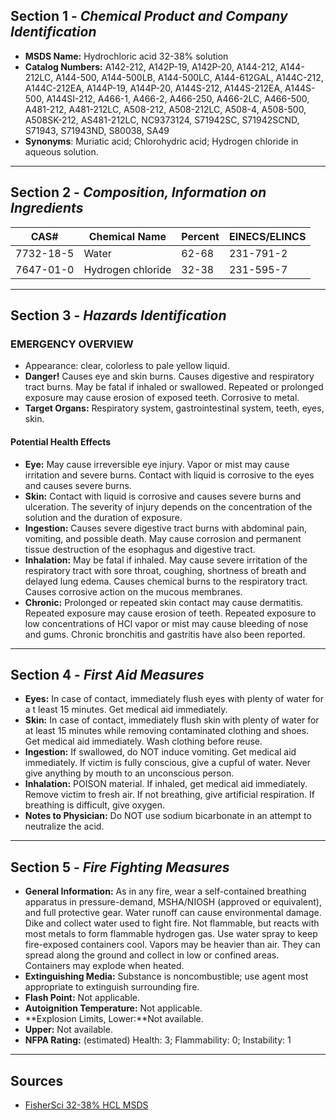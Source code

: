 ## Section 1 - *Chemical Product and Company Identification*
- **MSDS Name:** Hydrochloric acid 32-38% solution  
- **Catalog Numbers:** A142-212, A142P-19, A142P-20, A144-212, A144-212LC, A144-500, A144-500LB, A144-500LC, A144-612GAL, A144C-212, A144C-212EA, A144P-19, A144P-20, A144S-212, A144S-212EA, A144S-500, A144SI-212, A466-1, A466-2, A466-250, A466-2LC, A466-500, A481-212, A481-212LC, A508-212, A508-212LC, A508-4, A508-500, A508SK-212, AS481-212LC, NC9373124, S71942SC, S71942SCND, S71943, S71943ND, S80038, SA49
- **Synonyms**: Muriatic acid; Chlorohydric acid; Hydrogen chloride in aqueous solution.
---
## Section 2 - *Composition, Information on Ingredients*

| CAS#      | Chemical Name     | Percent | EINECS/ELINCS |
| --------- | ----------------- | ------- | ------------- |
| 7732-18-5 | Water             | 62-68   | 231-791-2     |
| 7647-01-0 | Hydrogen chloride | 32-38   | 231-595-7     |

--- 
## Section 3 - *Hazards Identification*
### EMERGENCY OVERVIEW
- Appearance: clear, colorless to pale yellow liquid.
- **Danger!** Causes eye and skin burns. Causes digestive and respiratory tract burns. May be fatal if inhaled or swallowed. Repeated or prolonged exposure may cause erosion of exposed teeth. Corrosive to metal.  
- **Target Organs:** Respiratory system, gastrointestinal system, teeth, eyes, skin.
#### **Potential Health Effects**
- **Eye:** May cause irreversible eye injury. Vapor or mist may cause irritation and severe burns. Contact with liquid is corrosive to the eyes and causes severe burns.  
- **Skin:** Contact with liquid is corrosive and causes severe burns and ulceration. The severity of injury depends on the concentration of the solution and the duration of exposure.  
- **Ingestion:** Causes severe digestive tract burns with abdominal pain, vomiting, and possible death. May cause corrosion and permanent tissue destruction of the esophagus and digestive tract.  
- **Inhalation:** May be fatal if inhaled. May cause severe irritation of the respiratory tract with sore throat, coughing, shortness of breath and delayed lung edema. Causes chemical burns to the respiratory tract. Causes corrosive action on the mucous membranes.  
- **Chronic:** Prolonged or repeated skin contact may cause dermatitis. Repeated exposure may cause erosion of teeth. Repeated exposure to low concentrations of HCl vapor or mist may cause bleeding of nose and gums. Chronic bronchitis and gastritis have also been reported.
---
## Section 4 - *First Aid Measures*
- **Eyes:** In case of contact, immediately flush eyes with plenty of water for a t least 15 minutes. Get medical aid immediately.  
- **Skin:** In case of contact, immediately flush skin with plenty of water for at least 15 minutes while removing contaminated clothing and shoes. Get medical aid immediately. Wash clothing before reuse.  
- **Ingestion:** If swallowed, do NOT induce vomiting. Get medical aid immediately. If victim is fully conscious, give a cupful of water. Never give anything by mouth to an unconscious person.  
- **Inhalation:** POISON material. If inhaled, get medical aid immediately. Remove victim to fresh air. If not breathing, give artificial respiration. If breathing is difficult, give oxygen.  
- **Notes to Physician:** Do NOT use sodium bicarbonate in an attempt to neutralize the acid.
- ---
## Section 5 - *Fire Fighting Measures*

- **General Information:** As in any fire, wear a self-contained breathing apparatus in pressure-demand, MSHA/NIOSH (approved or equivalent), and full protective gear. Water runoff can cause environmental damage. Dike and collect water used to fight fire. Not flammable, but reacts with most metals to form flammable hydrogen gas. Use water spray to keep fire-exposed containers cool. Vapors may be heavier than air. They can spread along the ground and collect in low or confined areas. Containers may explode when heated.  
- **Extinguishing Media:** Substance is noncombustible; use agent most appropriate to extinguish surrounding fire.  
- **Flash Point:** Not applicable.  
- **Autoignition Temperature:** Not applicable.  
- **Explosion Limits, Lower:**Not available.  
- **Upper:** Not available.  
- **NFPA Rating:** (estimated) Health: 3; Flammability: 0; Instability: 1
----
## Sources
- [FisherSci 32-38% HCL MSDS](https://fscimage.fishersci.com/msds/11155.htm)